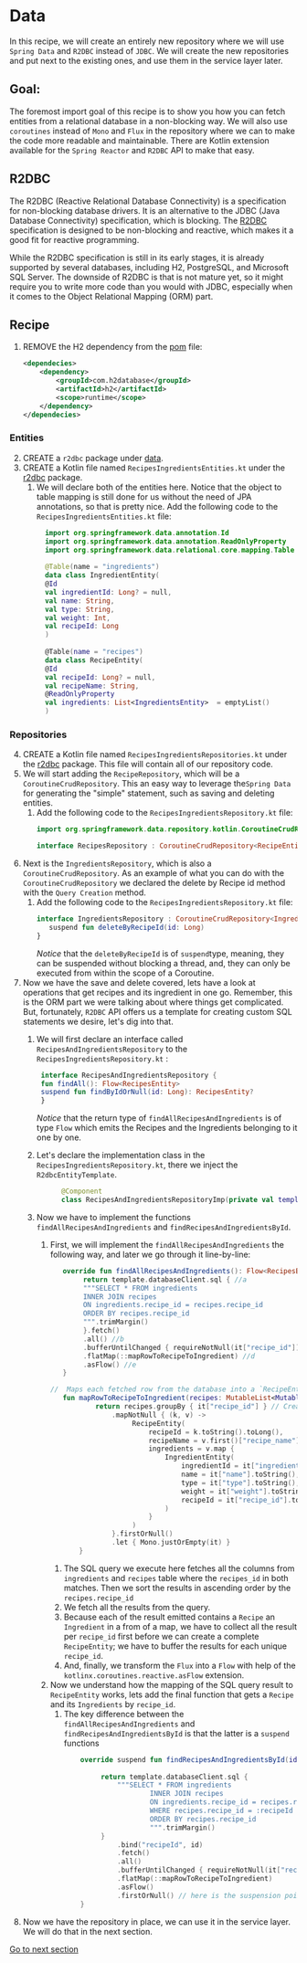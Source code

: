 # Data

In this recipe, we will create an entirely new repository where we will use `Spring Data` and  `R2DBC` instead of `JDBC`.
We will create the new repositories and put next to the existing ones, and use them in the service layer later.

## Goal:
The foremost import goal of this recipe is to show you how you can fetch entities from a relational database in a non-blocking way.
We will also use `coroutines` instead of `Mono` and `Flux`  in the repository where we can to make the code more
readable and maintainable. There are Kotlin extension available for the `Spring Reactor` and `R2DBC` API to make that easy.

## R2DBC

The R2DBC (Reactive Relational Database Connectivity) is a specification for non-blocking database drivers. It is an
alternative to the JDBC (Java Database Connectivity) specification, which is blocking.
The [R2DBC](https://r2dbc.io/) specification is designed to be non-blocking and reactive, which makes it a good fit for
reactive programming.

While the R2DBC specification is still in its early stages, it is already supported by several databases, including H2,
PostgreSQL, and Microsoft SQL Server.
The downside of R2DBC is that is not mature yet, so it might require you to write more code than you would with JDBC,
especially when it comes to the Object Relational Mapping (ORM) part.

## Recipe

1) REMOVE the H2 dependency from the [pom](../../../java-to-kotlin-complete/pom.xml) file:
    ```xml
    <dependecies>
        <dependency>
            <groupId>com.h2database</groupId>
            <artifactId>h2</artifactId>
            <scope>runtime</scope>
        </dependency>
   </dependecies>
    ```

### Entities

2) CREATE a  `r2dbc` package
   under [data](../../../java-to-kotlin-complete/src/main/kotlin/nl/rabobank/kotlinmovement/recipes/data/r2dbc).
3) CREATE a Kotlin file named `RecipesIngredientsEntities.kt` under
   the [r2dbc](../../../java-to-kotlin-complete/src/main/kotlin/nl/rabobank/kotlinmovement/recipes/data/r2dbc) package.
    1) We will declare both of the entities here. Notice that the object to table mapping is still done for us without
       the need of JPA annotations, so that is pretty nice. Add the following code to
       the `RecipesIngredientsEntities.kt` file:
        ```kotlin
          import org.springframework.data.annotation.Id
          import org.springframework.data.annotation.ReadOnlyProperty
          import org.springframework.data.relational.core.mapping.Table
          
          @Table(name = "ingredients")
          data class IngredientEntity(
          @Id
          val ingredientId: Long? = null,
          val name: String,
          val type: String,
          val weight: Int,
          val recipeId: Long
          )
          
          @Table(name = "recipes")
          data class RecipeEntity(
          @Id
          val recipeId: Long? = null,
          val recipeName: String,
          @ReadOnlyProperty
          val ingredients: List<IngredientsEntity>  = emptyList()
          )
        ``` 

### Repositories

4) CREATE a Kotlin file named  `RecipesIngredientsRepositories.kt` under
   the [r2dbc](../../../java-to-kotlin-complete/src/main/kotlin/nl/rabobank/kotlinmovement/recipes/data/r2dbc) package.
   This file will contain all of our repository code.
5) We will start adding the `RecipeRepository`, which will be a `CoroutineCrudRepository`. This an easy way to leverage
   the`Spring Data`
   for generating the "simple" statement, such as saving and deleting entities.
    1) Add the following code to the `RecipesIngredientsRepository.kt` file:
        ```kotlin
        import org.springframework.data.repository.kotlin.CoroutineCrudRepository
 
        interface RecipesRepository : CoroutineCrudRepository<RecipeEntity, Long>
        ```
6) Next is the `IngredientsRepository`, which is also a `CoroutineCrudRepository`. As an example of what you can do with
   the `CoroutineCrudRepository` we declared the delete by Recipe id method with the `Query Creation` method.
    1) Add the following code to the `RecipesIngredientsRepository.kt` file:
        ```Kotlin
        interface IngredientsRepository : CoroutineCrudRepository<IngredientEntity, Long> {
           suspend fun deleteByRecipeId(id: Long)
        }
        ```
       *Notice* that the `deleteByRecipeId` is of `suspend`type, meaning, they can be suspended without blocking a
       thread, and, they can only
       be executed from within the scope of a Coroutine.
7) Now we have the save and delete covered, lets have a look at operations that get recipes and its ingredient in one
   go.
   Remember, this is the ORM part we were talking about where things get complicated. But, fortunately, `R2DBC` API
   offers us
   a template for creating custom SQL statements we desire, let's dig into that.
    1) We will first declare an interface called `RecipesAndIngredientsRepository` to
       the `RecipesIngredientsRepository.kt` :
          ```Kotlin
           interface RecipesAndIngredientsRepository {
           fun findAll(): Flow<RecipesEntity> 
           suspend fun findByIdOrNull(id: Long): RecipesEntity?
           }
         ```
       *Notice* that the return type of  `findAllRecipesAndIngredients` is of type `Flow` which emits the Recipes and
       the Ingredients belonging to it one by one.

    2) Let's declare the implementation class in the `RecipesIngredientsRepository.kt`, there we inject
       the `R2dbcEntityTemplate`.
        ```Kotlin
              @Component
              class RecipesAndIngredientsRepositoryImp(private val template: R2dbcEntityTemplate) : RecipesAndIngredientsRepository {} 
        ```
    3) Now we have to implement the functions  `findAllRecipesAndIngredients` and `findRecipesAndIngredientsById`.
        1) First, we will implement the `findAllRecipesAndIngredients`  the following way, and later we go through it
           line-by-line:
            ```Kotlin
               override fun findAllRecipesAndIngredients(): Flow<RecipesEntity> {
                    return template.databaseClient.sql { //a
                    """SELECT * FROM ingredients  
                    INNER JOIN recipes
                    ON ingredients.recipe_id = recipes.recipe_id
                    ORDER BY recipes.recipe_id
                    """.trimMargin()
                    }.fetch() 
                    .all() //b
                    .bufferUntilChanged { requireNotNull(it["recipe_id"]) } //c
                    .flatMap(::mapRowToRecipeToIngredient) //d
                    .asFlow() //e
               } 
           
            //  Maps each fetched row from the database into a `RecipeEntity` and wraps it into  a `Mono` to be emitted further down the pipeline.
               fun mapRowToRecipeToIngredient(recipes: MutableList<MutableMap<String, Any>>): Publisher<RecipeEntity> {
                       return recipes.groupBy { it["recipe_id"] } // Create a Map based each unique recipe_id
                           .mapNotNull { (k, v) ->
                                RecipeEntity(
                                    recipeId = k.toString().toLong(),
                                    recipeName = v.first()["recipe_name"].toString(),
                                    ingredients = v.map {
                                        IngredientEntity(
                                            ingredientId = it["ingredient_id"].toString().toLong(),
                                            name = it["name"].toString(),
                                            type = it["type"].toString(),
                                            weight = it["weight"].toString().toInt(),
                                            recipeId = it["recipe_id"].toString().toLong()
                                        )
                                    }
                                )
                           }.firstOrNull()
                           .let { Mono.justOrEmpty(it) }
                   }
           ```
            1) The SQL query we execute here fetches all the columns from `ingredients` and `recipes` table where
               the `recipes_id` in both matches. Then we sort the results in ascending order by the `recipes.recipe_id`
            2) We fetch all the results from the query.
            3) Because each of the result emitted contains a `Recipe` an `Ingredient` in a from of a map, we have to
               collect all the result per `recipe_id` first before we can create a complete `RecipeEntity`; we have to  buffer the results for each
               unique `recipe_id`.
            4) And, finally, we transform the `Flux` into a `Flow` with help of the `kotlinx.coroutines.reactive.asFlow` extension.
        2) Now we understand how the mapping of the SQL query result to `RecipeEntity` works, lets add the final function that gets a `Recipe` and its `Ingredients` by  `recipe_id`.
           1) The key difference between the `findAllRecipesAndIngredients` and `findRecipesAndIngredientsById` is that the latter is a `suspend` functions
               ```Kotlin
                   override suspend fun findRecipesAndIngredientsById(id: Long): RecipesEntity? {
             
                        return template.databaseClient.sql {
                            """SELECT * FROM ingredients 
                                    INNER JOIN recipes 
                                    ON ingredients.recipe_id = recipes.recipe_id
                                    WHERE recipes.recipe_id = :recipeId
                                    ORDER BY recipes.recipe_id 
                                    """.trimMargin()
                        }
                            .bind("recipeId", id)
                            .fetch()
                            .all()
                            .bufferUntilChanged { requireNotNull(it["recipe_id"]) }
                            .flatMap(::mapRowToRecipeToIngredient)
                            .asFlow()
                            .firstOrNull() // here is the suspension point  
                   }
           

              ```
8) Now we have the repository in place, we can use it in the service layer. We will do that in the next section.     


[Go to next section](../3-service/Recipe.md)       
    